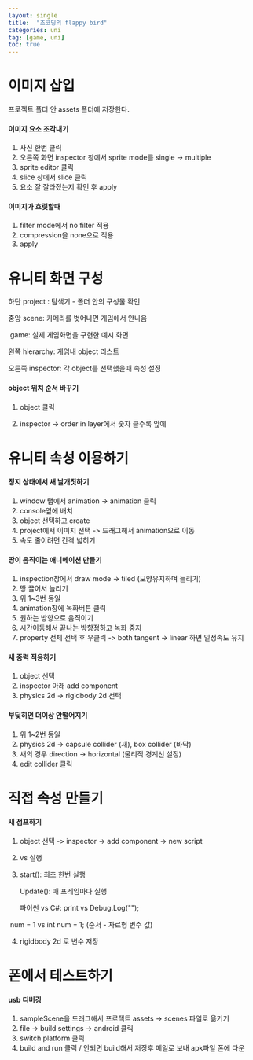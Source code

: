 ```yaml
---
layout: single
title:  "조코딩의 flappy bird"
categories: uni
tag: [game, uni]
toc: true
---
```


# 이미지 삽입 

프로젝트 폴더 안 assets 폴더에 저장한다.



<h4> 이미지 요소 조각내기</h4>

1. 사진 한번 클릭
2. 오른쪽 화면 inspector 창에서 sprite mode를 single -> multiple
3. sprite editor 클릭
4. slice 창에서 slice 클릭
5. 요소 잘 잘라졌는지 확인 후 apply



<h4>이미지가 흐릿할때 </h4>

1. filter mode에서 no filter 적용
2. compression을 none으로 적용
3. apply



# 유니티 화면 구성 

하단 project : 탐색기 - 폴더 안의 구성물 확인

중앙 scene: 카메라를 벗어나면 게임에서 안나옴

​        game: 실제 게임화면을 구현한 예시 화면

왼쪽 hierarchy: 게임내 object 리스트

오른쪽 inspector: 각 object를 선택했을때 속성 설정

<h4> object 위치 순서 바꾸기</h4>

1. object 클릭

2. inspector -> order in layer에서 숫자 클수록 앞에

   

# 유니티 속성 이용하기


<h4>정지 상태에서 새 날개짓하기</h4>

1. window 탭에서 animation -> animation 클릭
2. console옆에 배치
3. object 선택하고 create 
4. project에서 이미지 선택 -> 드래그해서 animation으로 이동
5. 속도 줄이려면 간격 넓히기



<h4> 땅이 움직이는 애니메이션 만들기 </h4>

1. inspection창에서 draw mode -> tiled (모양유지하며 늘리기)
2. 땅 끌어서 늘리기
3. 위 1~3번 동일
4. animation창에 녹화버튼 클릭
5. 원하는 방향으로 움직이기
6. 시간이동해서 끝나는 방향정하고 녹화 중지
7. property 전체 선택 후 우클릭 -> both tangent -> linear 하면 일정속도 유지



<h4> 새 중력 적용하기</h4>

1. object 선택
2. inspector 아래 add component
3. physics 2d -> rigidbody 2d 선택



<h4>부딪히면 더이상 안떨어지기</h4>


1. 위 1~2번 동일
2. physics 2d -> capsule collider (새), box collider (바닥)
3. 새의 경우 direction -> horizontal (물리적 경계선 설정)
4. edit collider 클릭



# 직접 속성 만들기

<h4> 새 점프하기 </h4>

1. object 선택 -> inspector -> add component -> new script

2. vs 실행

3. start(): 최초 한번 실행

   Update(): 매 프레임마다 실행

   파이썬 vs C#:    print vs Debug.Log("");

​                                   num = 1 vs int num = 1; (순서 -  자료형 변수 값)

4. rigidbody 2d 로 변수 저장



# 폰에서 테스트하기

<h4> usb 디버깅 </h4>

1. sampleScene을 드래그해서 프로젝트 assets -> scenes 파일로 옮기기
2. file -> build settings -> android 클릭
3. switch platform 클릭
4. build and run 클릭 / 안되면 build해서 저장후 메일로 보내 apk파일 폰에 다운
